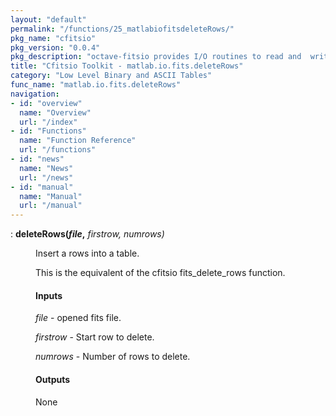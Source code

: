 ```yaml
---
layout: "default"
permalink: "/functions/25_matlabiofitsdeleteRows/"
pkg_name: "cfitsio"
pkg_version: "0.0.4"
pkg_description: "octave-fitsio provides I/O routines to read and  write FITS (Flexible Image Transport System) files."
title: "Cfitsio Toolkit - matlab.io.fits.deleteRows"
category: "Low Level Binary and ASCII Tables"
func_name: "matlab.io.fits.deleteRows"
navigation:
- id: "overview"
  name: "Overview"
  url: "/index"
- id: "Functions"
  name: "Function Reference"
  url: "/functions"
- id: "news"
  name: "News"
  url: "/news"
- id: "manual"
  name: "Manual"
  url: "/manual"
---
```

<dl class="def">
<dt id="index-deleteRows_0028file_002c"><span class="category">: </span><span><em></em> <strong>deleteRows(<var>file</var>,</strong> <em><var>firstrow</var>, <var>numrows</var>)</em><a href='#index-deleteRows_0028file_002c' class='copiable-anchor'></a></span></dt>
<dd><p>Insert a rows into a table.
</p>
<p>This is the equivalent of the cfitsio fits_delete_rows function.
</p>
<span id="Inputs"></span><h4 class="subsubheading">Inputs</h4>
<p><var>file</var> - opened fits file.
</p>
<p><var>firstrow</var> - Start row to delete.
</p>
<p><var>numrows</var> - Number of rows to delete.
</p>
<span id="Outputs"></span><h4 class="subsubheading">Outputs</h4>
<p>None
 </p></dd></dl>